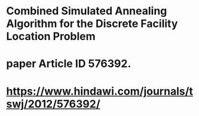 # Combined Simulated Annealing Algorithm for the Discrete Facility Location Problem
# paper Article ID 576392.
# https://www.hindawi.com/journals/tswj/2012/576392/

